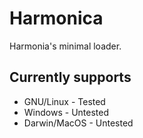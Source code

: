 # Harmonica

Harmonia's minimal loader.

## Currently supports

* GNU/Linux - Tested
* Windows - Untested
* Darwin/MacOS - Untested
